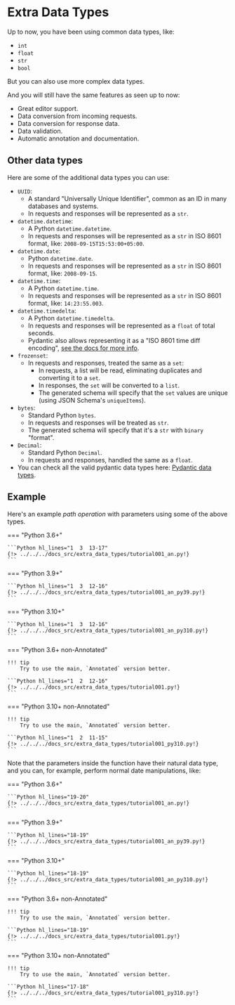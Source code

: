 # Extra Data Types

Up to now, you have been using common data types, like:

* `int`
* `float`
* `str`
* `bool`

But you can also use more complex data types.

And you will still have the same features as seen up to now:

* Great editor support.
* Data conversion from incoming requests.
* Data conversion for response data.
* Data validation.
* Automatic annotation and documentation.

## Other data types

Here are some of the additional data types you can use:

* `UUID`:
    * A standard "Universally Unique Identifier", common as an ID in many databases and systems.
    * In requests and responses will be represented as a `str`.
* `datetime.datetime`:
    * A Python `datetime.datetime`.
    * In requests and responses will be represented as a `str` in ISO 8601 format, like: `2008-09-15T15:53:00+05:00`.
* `datetime.date`:
    * Python `datetime.date`.
    * In requests and responses will be represented as a `str` in ISO 8601 format, like: `2008-09-15`.
* `datetime.time`:
    * A Python `datetime.time`.
    * In requests and responses will be represented as a `str` in ISO 8601 format, like: `14:23:55.003`.
* `datetime.timedelta`:
    * A Python `datetime.timedelta`.
    * In requests and responses will be represented as a `float` of total seconds.
    * Pydantic also allows representing it as a "ISO 8601 time diff encoding", <a href="https://pydantic-docs.helpmanual.io/usage/exporting_models/#json_encoders" class="external-link" target="_blank">see the docs for more info</a>.
* `frozenset`:
    * In requests and responses, treated the same as a `set`:
        * In requests, a list will be read, eliminating duplicates and converting it to a `set`.
        * In responses, the `set` will be converted to a `list`.
        * The generated schema will specify that the `set` values are unique (using JSON Schema's `uniqueItems`).
* `bytes`:
    * Standard Python `bytes`.
    * In requests and responses will be treated as `str`.
    * The generated schema will specify that it's a `str` with `binary` "format".
* `Decimal`:
    * Standard Python `Decimal`.
    * In requests and responses, handled the same as a `float`.
* You can check all the valid pydantic data types here: <a href="https://pydantic-docs.helpmanual.io/usage/types" class="external-link" target="_blank">Pydantic data types</a>.

## Example

Here's an example *path operation* with parameters using some of the above types.

=== "Python 3.6+"

    ```Python hl_lines="1  3  13-17"
    {!> ../../../docs_src/extra_data_types/tutorial001_an.py!}
    ```

=== "Python 3.9+"

    ```Python hl_lines="1  3  12-16"
    {!> ../../../docs_src/extra_data_types/tutorial001_an_py39.py!}
    ```

=== "Python 3.10+"

    ```Python hl_lines="1  3  12-16"
    {!> ../../../docs_src/extra_data_types/tutorial001_an_py310.py!}
    ```

=== "Python 3.6+ non-Annotated"

    !!! tip
        Try to use the main, `Annotated` version better.

    ```Python hl_lines="1  2  12-16"
    {!> ../../../docs_src/extra_data_types/tutorial001.py!}
    ```

=== "Python 3.10+ non-Annotated"

    !!! tip
        Try to use the main, `Annotated` version better.

    ```Python hl_lines="1  2  11-15"
    {!> ../../../docs_src/extra_data_types/tutorial001_py310.py!}
    ```

Note that the parameters inside the function have their natural data type, and you can, for example, perform normal date manipulations, like:

=== "Python 3.6+"

    ```Python hl_lines="19-20"
    {!> ../../../docs_src/extra_data_types/tutorial001_an.py!}
    ```

=== "Python 3.9+"

    ```Python hl_lines="18-19"
    {!> ../../../docs_src/extra_data_types/tutorial001_an_py39.py!}
    ```

=== "Python 3.10+"

    ```Python hl_lines="18-19"
    {!> ../../../docs_src/extra_data_types/tutorial001_an_py310.py!}
    ```

=== "Python 3.6+ non-Annotated"

    !!! tip
        Try to use the main, `Annotated` version better.

    ```Python hl_lines="18-19"
    {!> ../../../docs_src/extra_data_types/tutorial001.py!}
    ```

=== "Python 3.10+ non-Annotated"

    !!! tip
        Try to use the main, `Annotated` version better.

    ```Python hl_lines="17-18"
    {!> ../../../docs_src/extra_data_types/tutorial001_py310.py!}
    ```

